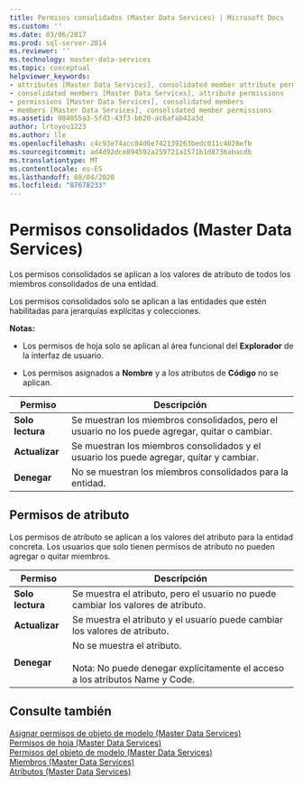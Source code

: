 ```yaml
---
title: Permisos consolidados (Master Data Services) | Microsoft Docs
ms.custom: ''
ms.date: 03/06/2017
ms.prod: sql-server-2014
ms.reviewer: ''
ms.technology: master-data-services
ms.topic: conceptual
helpviewer_keywords:
- attributes [Master Data Services], consolidated member attribute permissions
- consolidated members [Master Data Services], attribute permissions
- permissions [Master Data Services], consolidated members
- members [Master Data Services], consolidated member permissions
ms.assetid: 084055a3-5fd3-43f3-b620-ac6afab42a3d
author: lrtoyou1223
ms.author: lle
ms.openlocfilehash: c4c93e74acc84d6e742139263bedc011c4028efb
ms.sourcegitcommit: ad4d92dce894592a259721a1571b1d8736abacdb
ms.translationtype: MT
ms.contentlocale: es-ES
ms.lasthandoff: 08/04/2020
ms.locfileid: "87678233"
---
```

# <a name="consolidated-permissions-master-data-services"></a>Permisos consolidados (Master Data Services)
  Los permisos consolidados se aplican a los valores de atributo de todos los miembros consolidados de una entidad.  
  
 Los permisos consolidados solo se aplican a las entidades que estén habilitadas para jerarquías explícitas y colecciones.  
  
 **Notas:**  
  
-   Los permisos de hoja solo se aplican al área funcional del **Explorador** de la interfaz de usuario.  
  
-   Los permisos asignados a **Nombre** y a los atributos de **Código** no se aplican.  
  
|Permiso|Descripción|  
|----------------|-----------------|  
|**Solo lectura**|Se muestran los miembros consolidados, pero el usuario no los puede agregar, quitar o cambiar.|  
|**Actualizar**|Se muestran los miembros consolidados y el usuario los puede agregar, quitar y cambiar.|  
|**Denegar**|No se muestran los miembros consolidados para la entidad.|  
  
## <a name="attribute-permissions"></a>Permisos de atributo  
 Los permisos de atributo se aplican a los valores del atributo para la entidad concreta. Los usuarios que solo tienen permisos de atributo no pueden agregar o quitar miembros.  
  
|Permiso|Descripción|  
|----------------|-----------------|  
|**Solo lectura**|Se muestra el atributo, pero el usuario no puede cambiar los valores de atributo.|  
|**Actualizar**|Se muestra el atributo y el usuario puede cambiar los valores de atributo.|  
|**Denegar**|No se muestra el atributo.<br /><br /> Nota: No puede denegar explícitamente el acceso a los atributos Name y Code.|  
  
## <a name="see-also"></a>Consulte también  
 [Asignar permisos de objeto de modelo &#40;Master Data Services&#41;](assign-model-object-permissions-master-data-services.md)   
 [Permisos de hoja &#40;Master Data Services&#41;](../../2014/master-data-services/leaf-permissions-master-data-services.md)   
 [Permisos del objeto de modelo &#40;Master Data Services&#41;](../../2014/master-data-services/model-object-permissions-master-data-services.md)   
 [Miembros &#40;Master Data Services&#41;](../../2014/master-data-services/members-master-data-services.md)   
 [Atributos &#40;Master Data Services&#41;](../../2014/master-data-services/attributes-master-data-services.md)  
  
  

